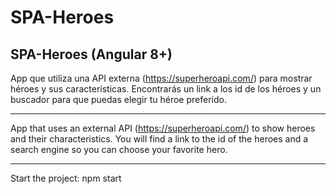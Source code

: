 # SPA-Heroes
## SPA-Heroes (Angular 8+)
App que utiliza una API externa (https://superheroapi.com/) para mostrar héroes y sus características.
Encontrarás un link a los id de los héroes y un buscador para que puedas elegir tu héroe preferido.


---

App that uses an external API (https://superheroapi.com/) to show heroes and their characteristics.
You will find a link to the id of the heroes and a search engine so you can choose your favorite hero.


---
Start the project:
npm start

